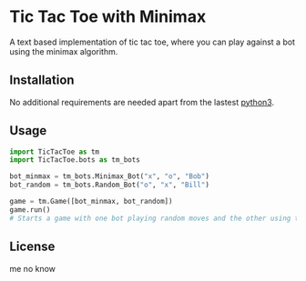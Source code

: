 # Tic Tac Toe with Minimax

A text based implementation of tic tac toe, where you can play against a bot using the minimax algorithm.

## Installation

No additional requirements are needed apart from the lastest [python3](https://www.python.org/downloads/).

## Usage

```python
import TicTacToe as tm
import TicTacToe.bots as tm_bots

bot_minmax = tm_bots.Minimax_Bot("x", "o", "Bob")
bot_random = tm_bots.Random_Bot("o", "x", "Bill")

game = tm.Game([bot_minmax, bot_random])
game.run()
# Starts a game with one bot playing random moves and the other using the minimax algorithm
```

## License

me no know
